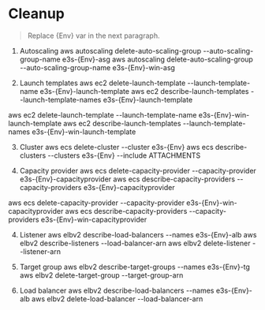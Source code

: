 # Cleanup

> Replace {Env} var in the next paragraph.

1. Autoscaling
aws autoscaling delete-auto-scaling-group --auto-scaling-group-name e3s-{Env}-asg
aws autoscaling delete-auto-scaling-group --auto-scaling-group-name e3s-{Env}-win-asg

2. Launch templates
aws ec2 delete-launch-template --launch-template-name e3s-{Env}-launch-template
aws ec2 describe-launch-templates --launch-template-names e3s-{Env}-launch-template

aws ec2 delete-launch-template --launch-template-name e3s-{Env}-win-launch-template
aws ec2 describe-launch-templates --launch-template-names e3s-{Env}-win-launch-template

3. Cluster
aws ecs delete-cluster --cluster e3s-{Env}
aws ecs describe-clusters --clusters e3s-{Env} --include ATTACHMENTS

4. Capacity provider
aws ecs delete-capacity-provider --capacity-provider e3s-{Env}-capacityprovider
aws ecs describe-capacity-providers --capacity-providers e3s-{Env}-capacityprovider

aws ecs delete-capacity-provider --capacity-provider e3s-{Env}-win-capacityprovider
aws ecs describe-capacity-providers --capacity-providers e3s-{Env}-win-capacityprovider

4. Listener
aws elbv2 describe-load-balancers --names e3s-{Env}-alb
aws elbv2 describe-listeners --load-balancer-arn
aws elbv2 delete-listener --listener-arn

5. Target group
aws elbv2 describe-target-groups --names e3s-{Env}-tg
aws elbv2 delete-target-group --target-group-arn

5. Load balancer
aws elbv2 describe-load-balancers --names e3s-{Env}-alb
aws elbv2 delete-load-balancer --load-balancer-arn
